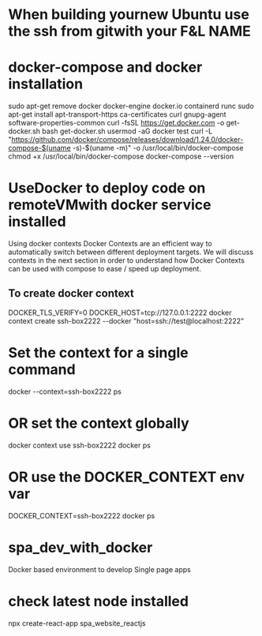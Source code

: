 # When building yournew Ubuntu use the ssh from gitwith your F&L NAME

# docker-compose and docker installation
sudo apt-get remove docker docker-engine docker.io containerd runc
sudo apt-get install     apt-transport-https     ca-certificates     curl     gnupg-agent     software-properties-common
curl -fsSL https://get.docker.com -o get-docker.sh
bash get-docker.sh
usermod -aG docker test
curl -L "https://github.com/docker/compose/releases/download/1.24.0/docker-compose-$(uname -s)-$(uname -m)" -o /usr/local/bin/docker-compose
chmod +x /usr/local/bin/docker-compose
docker-compose --version

# UseDocker to deploy code on remoteVMwith docker service installed
Using docker contexts
Docker Contexts are an efficient way to automatically switch between different deployment targets. We will discuss contexts in the next section in order to understand how Docker Contexts can be used with compose to ease / speed up deployment.

## To create docker context

DOCKER_TLS_VERIFY=0
DOCKER_HOST=tcp://127.0.0.1:2222
docker context create ssh-box2222 --docker "host=ssh://test@localhost:2222"

# Set the context for a single command
docker --context=ssh-box2222 ps

# OR set the context globally
docker context use ssh-box2222
docker ps

# OR use the DOCKER_CONTEXT env var
DOCKER_CONTEXT=ssh-box2222 docker ps

# spa_dev_with_docker
Docker based environment to develop Single page apps

# check latest node installed
npx create-react-app spa_website_reactjs

